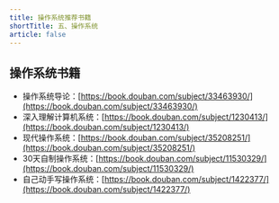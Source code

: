 ```yaml
---
title: 操作系统推荐书籍
shortTitle: 五、操作系统
article: false
---
```



## 操作系统书籍

- 操作系统导论：[https://book.douban.com/subject/33463930/](https://book.douban.com/subject/33463930/)
- 深入理解计算机系统：[https://book.douban.com/subject/1230413/](https://book.douban.com/subject/1230413/)
- 现代操作系统：[https://book.douban.com/subject/35208251/](https://book.douban.com/subject/35208251/)
- 30天自制操作系统：[https://book.douban.com/subject/11530329/](https://book.douban.com/subject/11530329/)
- 自己动手写操作系统：[https://book.douban.com/subject/1422377/](https://book.douban.com/subject/1422377/)


